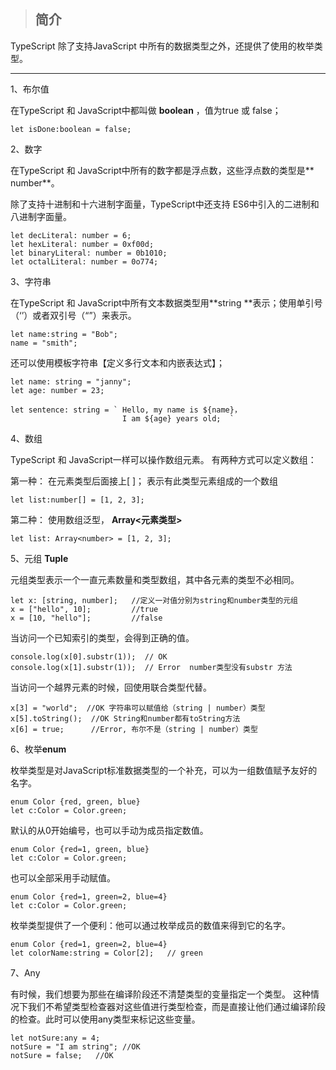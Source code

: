 > ## 简介

TypeScript 除了支持JavaScript 中所有的数据类型之外，还提供了使用的枚举类型。

---

1、布尔值

在TypeScript 和 JavaScript中都叫做 **boolean** ，值为true 或 false；

```
let isDone:boolean = false;
```

2、数字

在TypeScript 和 JavaScript中所有的数字都是浮点数，这些浮点数的类型是** number**。

除了支持十进制和十六进制字面量，TypeScript中还支持 ES6中引入的二进制和八进制字面量。

```
let decLiteral: number = 6;
let hexLiteral: number = 0xf00d;
let binaryLiteral: number = 0b1010;
let octalLiteral: number = 0o774;
```

3、字符串

在TypeScript 和 JavaScript中所有文本数据类型用**string **表示；使用单引号（‘’）或者双引号（“”）来表示。

```
let name:string = "Bob";
name = "smith";
```

还可以使用模板字符串【定义多行文本和内嵌表达式】；

    let name: string = "janny";
    let age: number = 23;

    let sentence: string = ` Hello, my name is ${name}，
                             I am ${age} years old;  `

4、数组

TypeScript 和 JavaScript一样可以操作数组元素。 有两种方式可以定义数组：

第一种： 在元素类型后面接上\[ \]； 表示有此类型元素组成的一个数组

```
let list:number[] = [1, 2, 3];
```

第二种： 使用数组泛型， **Array&lt;元素类型&gt;**

```
let list: Array<number> = [1, 2, 3];
```

5、元组 **Tuple**

元组类型表示一个一直元素数量和类型数组，其中各元素的类型不必相同。

```
let x: [string, number];   //定义一对值分别为string和number类型的元组
x = ["hello", 10];         //true
x = [10, "hello"];         //false
```

当访问一个已知索引的类型，会得到正确的值。

```
console.log(x[0].substr(1));  // OK
console.log(x[1].substr(1));  // Error  number类型没有substr 方法
```

当访问一个越界元素的时候，回使用联合类型代替。

```
x[3] = "world";  //OK 字符串可以赋值给（string | number）类型
x[5].toString();  //OK String和number都有toString方法
x[6] = true;      //Error, 布尔不是（string | number）类型
```

6、枚举**enum**

枚举类型是对JavaScript标准数据类型的一个补充，可以为一组数值赋予友好的名字。

```
enum Color {red, green, blue}
let c:Color = Color.green;
```

默认的从0开始编号，也可以手动为成员指定数值。

```
enum Color {red=1, green, blue}
let c:Color = Color.green;
```

也可以全部采用手动赋值。

```
enum Color {red=1, green=2, blue=4}
let c:Color = Color.green;
```

枚举类型提供了一个便利：他可以通过枚举成员的数值来得到它的名字。

```
enum Color {red=1, green=2, blue=4}
let colorName:string = Color[2];   // green 
```

7、Any

有时候，我们想要为那些在编译阶段还不清楚类型的变量指定一个类型。 这种情况下我们不希望类型检查器对这些值进行类型检查，而是直接让他们通过编译阶段的检查。此时可以使用any类型来标记这些变量。

```
let notSure:any = 4;
notSure = "I am string"; //OK
notSure = false;   //OK
```



